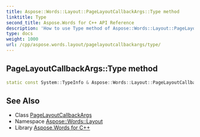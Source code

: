 ```yaml
---
title: Aspose::Words::Layout::PageLayoutCallbackArgs::Type method
linktitle: Type
second_title: Aspose.Words for C++ API Reference
description: 'How to use Type method of Aspose::Words::Layout::PageLayoutCallbackArgs class in C++.'
type: docs
weight: 1000
url: /cpp/aspose.words.layout/pagelayoutcallbackargs/type/
---
```

## PageLayoutCallbackArgs::Type method




```cpp
static const System::TypeInfo & Aspose::Words::Layout::PageLayoutCallbackArgs::Type()
```

## See Also

* Class [PageLayoutCallbackArgs](../)
* Namespace [Aspose::Words::Layout](../../)
* Library [Aspose.Words for C++](../../../)
